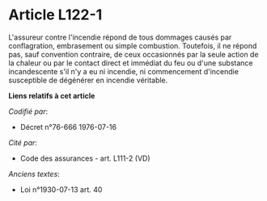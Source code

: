 # Article L122-1

L'assureur contre l'incendie répond de tous dommages causés par conflagration, embrasement ou simple combustion. Toutefois,
il ne répond pas, sauf convention contraire, de ceux occasionnés par la seule action de la chaleur ou par le contact direct
et immédiat du feu ou d'une substance incandescente s'il n'y a eu ni incendie, ni commencement d'incendie susceptible de
dégénérer en incendie véritable.

**Liens relatifs à cet article**

_Codifié par_:

  - Décret n°76-666 1976-07-16

_Cité par_:

  - Code des assurances - art. L111-2 (VD)

_Anciens textes_:

  - Loi n°1930-07-13 art. 40
